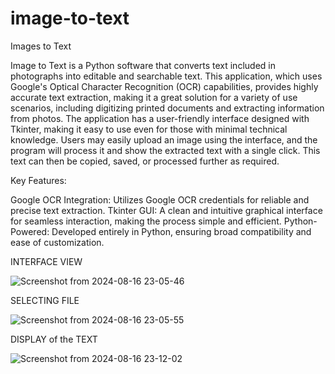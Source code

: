 # image-to-text
Images to Text

Image to Text is a Python software that converts text included in photographs into editable and searchable text. This application, which uses Google's Optical Character Recognition (OCR) capabilities, provides highly accurate text extraction, making it a great solution for a variety of use scenarios, including digitizing printed documents and extracting information from photos.
The application has a user-friendly interface designed with Tkinter, making it easy to use even for those with minimal technical knowledge. Users may easily upload an image using the interface, and the program will process it and show the extracted text with a single click. This text can then be copied, saved, or processed further as required.

Key Features:

Google OCR Integration: Utilizes Google OCR credentials for reliable and precise text extraction.
Tkinter GUI: A clean and intuitive graphical interface for seamless interaction, making the process simple and efficient.
Python-Powered: Developed entirely in Python, ensuring broad compatibility and ease of customization.

INTERFACE VIEW





![Screenshot from 2024-08-16 23-05-46](https://github.com/user-attachments/assets/de6a37fd-564e-417f-b25e-f13fb3c7695d)


SELECTING FILE 




![Screenshot from 2024-08-16 23-05-55](https://github.com/user-attachments/assets/4d9e4bef-03f2-48f0-b900-aa3176b62014)

DISPLAY of the TEXT





![Screenshot from 2024-08-16 23-12-02](https://github.com/user-attachments/assets/ef1f6379-94c8-4cf2-ae09-fa369b440d1f)

